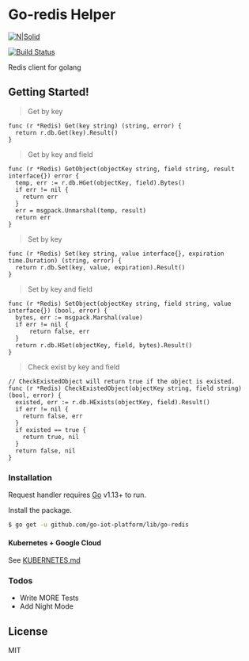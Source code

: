 # Go-redis Helper

[![N|Solid](https://cldup.com/dTxpPi9lDf.thumb.png)](https://github.com/go-iot-platform/lib/go-redis)

[![Build Status](https://travis-ci.org/joemccann/dillinger.svg?branch=master)](https://github.com/go-iot-platform/lib/go-redis)

Redis client for golang

## Getting Started!

> Get by key
  ```
  func (r *Redis) Get(key string) (string, error) {
    return r.db.Get(key).Result()
  }
  ```
> Get by key and field
  ```
  func (r *Redis) GetObject(objectKey string, field string, result interface{}) error {
    temp, err := r.db.HGet(objectKey, field).Bytes()
    if err != nil {
      return err
    }
    err = msgpack.Unmarshal(temp, result)
    return err
  }
  ```
> Set by key
  ```
  func (r *Redis) Set(key string, value interface{}, expiration time.Duration) (string, error) {
	return r.db.Set(key, value, expiration).Result()
  }
  ```
> Set by key and field
  ```
  func (r *Redis) SetObject(objectKey string, field string, value interface{}) (bool, error) {
	bytes, err := msgpack.Marshal(value)
	if err != nil {
		return false, err
	}
	return r.db.HSet(objectKey, field, bytes).Result()
  }
  ```
> Check exist by key and field
  ```
  // CheckExistedObject will return true if the object is existed.
  func (r *Redis) CheckExistedObject(objectKey string, field string) (bool, error) {
    existed, err := r.db.HExists(objectKey, field).Result()
    if err != nil {
      return false, err
    }
    if existed == true {
      return true, nil
    }
    return false, nil
  }
  ```
### Installation

Request handler requires [Go](https://golang.org/) v1.13+ to run.

Install the package.

```sh
$ go get -u github.com/go-iot-platform/lib/go-redis
```

#### Kubernetes + Google Cloud

See [KUBERNETES.md](https://github.com/joemccann/dillinger/blob/master/KUBERNETES.md)


### Todos

 - Write MORE Tests
 - Add Night Mode

License
----

MIT